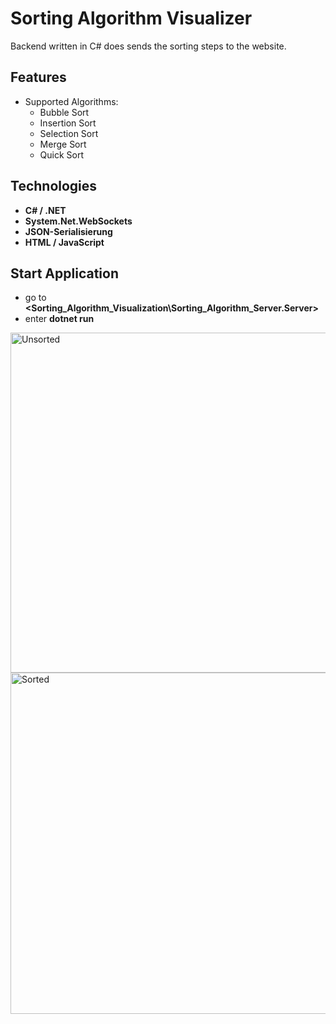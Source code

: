 # Sorting Algorithm Visualizer

Backend written in C# does sends the sorting steps to the website. 

## Features
- Supported Algorithms:
  - Bubble Sort
  - Insertion Sort
  - Selection Sort
  - Merge Sort
  - Quick Sort

## Technologies
- **C# / .NET**
- **System.Net.WebSockets**
- **JSON-Serialisierung** 
- **HTML / JavaScript**

## Start Application
- go to **<Sorting_Algorithm_Visualization\Sorting_Algorithm_Server.Server>**
- enter **dotnet run**

<img width="1880" height="544" alt="Unsorted" src="https://github.com/user-attachments/assets/f39eb411-0f4a-45d8-a580-0302b89cf6ee" />


<img width="1881" height="546" alt="Sorted" src="https://github.com/user-attachments/assets/290df5d7-8d62-4789-bfa1-7375300c5d0d" />



